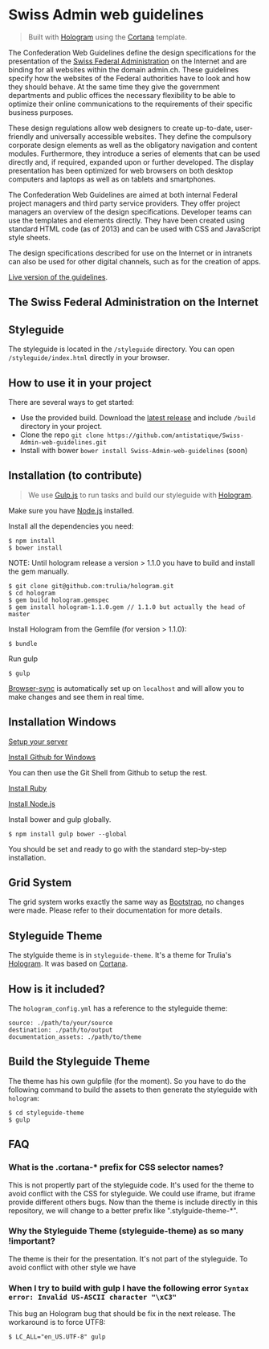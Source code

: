 Swiss Admin web guidelines
==========================

> Built with [Hologram](https://github.com/trulia/hologram) using the [Cortana](https://github.com/antistatique/Cortana-Swiss-Admin) template.

The Confederation Web Guidelines define the design specifications for the presentation of the [Swiss Federal Administration](http://www.admin.ch) on the Internet and are binding for all websites within the domain admin.ch. These guidelines specify how the websites of the Federal authorities have to look and how they should behave. At the same time they give the government departments and public offices the necessary flexibility to be able to optimize their online communications to the requirements of their specific business purposes.

These design regulations allow web designers to create up-to-date, user-friendly and universally accessible websites. They define the compulsory corporate design elements as well as the obligatory navigation and content modules. Furthermore, they introduce a series of elements that can be used directly and, if required, expanded upon or further developed. The display presentation has been optimized for web browsers on both desktop computers and laptops as well as on tablets and smartphones.

The Confederation Web Guidelines are aimed at both internal Federal project managers and third party service providers. They offer project managers an overview of the design specifications. Developer teams can use the templates and elements directly. They have been created using standard HTML code (as of 2013) and can be used with CSS and JavaScript style sheets.

The design specifications described for use on the Internet or in intranets can also be used for other digital channels, such as for the creation of apps.


[Live version of the guidelines](http://adminch.antistatique.net/).


## The Swiss Federal Administration on the Internet



## Styleguide

The styleguide is located in the `/styleguide` directory. You can open `/styleguide/index.html` directly in your browser.

## How to use it in your project

There are several ways to get started:

  - Use the provided build. Download the [latest release](https://github.com/antistatique/Swiss-Admin-web-guidelines/archive/master.zip) and include `/build` directory in your project.
  - Clone the repo `git clone https://github.com/antistatique/Swiss-Admin-web-guidelines.git`
  - Install with bower `bower install Swiss-Admin-web-guidelines` (soon)


## Installation (to contribute)

> We use [Gulp.js](http://gulpjs.com) to run tasks and build our styleguide with [Hologram](https://github.com/trulia/hologram).

Make sure you have [Node.js](http://nodejs.org) installed.


Install all the dependencies you need:

```
$ npm install
$ bower install
```

NOTE: Until hologram release a version > 1.1.0 you have to build and install the gem manually.

```
$ git clone git@github.com:trulia/hologram.git
$ cd hologram
$ gem build hologram.gemspec
$ gem install hologram-1.1.0.gem // 1.1.0 but actually the head of master
```

Install Hologram from the Gemfile (for version > 1.1.0):

```
$ bundle
```

Run gulp

```
$ gulp
```


[Browser-sync](http://www.browsersync.io) is automatically set up on `localhost` and will allow you to make changes and see them in real time.

## Installation Windows

[Setup your server](http://webmasterjuice.com/how-to-activate-built-in-web-server-windows)

[Install Github for Windows](https://windows.github.com)

You can then use the Git Shell from Github to setup the rest.

[Install Ruby](http://rubyinstaller.org)

[Install Node.js](http://nodejs.org)

Install bower and gulp globally.

```
$ npm install gulp bower --global
```

You should be set and ready to go with the standard step-by-step installation.


## Grid System

The grid system works exactly the same way as [Bootstrap](http://getbootstrap.com/css/#grid), no changes were made. Please refer to their documentation for more details.

## Styleguide Theme

The stylguide theme is in `styleguide-theme`. It's a theme for Trulia's [Hologram](https://github.com/trulia/hologram).
It was based on [Cortana](https://github.com/Yago31/Cortana).

## How is it included?
The `hologram_config.yml` has a reference  to the styleguide theme:

```
source: ./path/to/your/source
destination: ./path/to/output
documentation_assets: ./path/to/theme
```

## Build the Styleguide Theme

The theme has his own gulpfile (for the moment). So you have to do the following command to build the assets to then generate the styleguide with `hologram`:

```
$ cd styleguide-theme
$ gulp
```

## FAQ

### What is the .cortana-* prefix for CSS selector names?

This is not propertly part of the styleguide code. It's used for the theme to avoid conflict with the CSS for styleguide.
We could use iframe, but iframe provide different others bugs. Now than the theme is include directly in this repository,
we will change to a better prefix like ".stylguide-theme-*".

### Why the Styleguide Theme (styleguide-theme) as so many !important?

The theme is their for the presentation. It's not part of the styleguide. To avoid conflict with other style we have

### When I try to build with gulp I have the following error `Syntax error: Invalid US-ASCII character "\xC3"`

This bug an Hologram bug that should be fix in the next release. The workaround is to force UTF8:

```
$ LC_ALL="en_US.UTF-8" gulp
```

